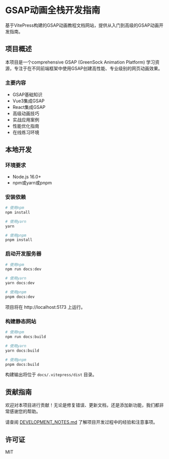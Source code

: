 # GSAP动画全栈开发指南

基于VitePress构建的GSAP动画教程文档网站，提供从入门到高级的GSAP动画开发指南。

## 项目概述

本项目是一个comprehensive GSAP (GreenSock Animation Platform) 学习资源，专注于在不同前端框架中使用GSAP创建高性能、专业级别的网页动画效果。

### 主要内容

- GSAP基础知识
- Vue3集成GSAP
- React集成GSAP
- 高级动画技巧
- 实战应用案例
- 性能优化指南
- 在线练习环境

## 本地开发

### 环境要求

- Node.js 16.0+
- npm或yarn或pnpm

### 安装依赖

```bash
# 使用npm
npm install

# 使用yarn
yarn

# 使用pnpm
pnpm install
```

### 启动开发服务器

```bash
# 使用npm
npm run docs:dev

# 使用yarn
yarn docs:dev

# 使用pnpm
pnpm docs:dev
```

项目将在 http://localhost:5173 上运行。

### 构建静态网站

```bash
# 使用npm
npm run docs:build

# 使用yarn
yarn docs:build

# 使用pnpm
pnpm docs:build
```

构建输出将位于 `docs/.vitepress/dist` 目录。

## 贡献指南

欢迎对本项目进行贡献！无论是修复错误、更新文档，还是添加新功能，我们都非常感谢您的帮助。

请查阅 [DEVELOPMENT_NOTES.md](./DEVELOPMENT_NOTES.md) 了解项目开发过程中的经验和注意事项。

## 许可证

MIT 